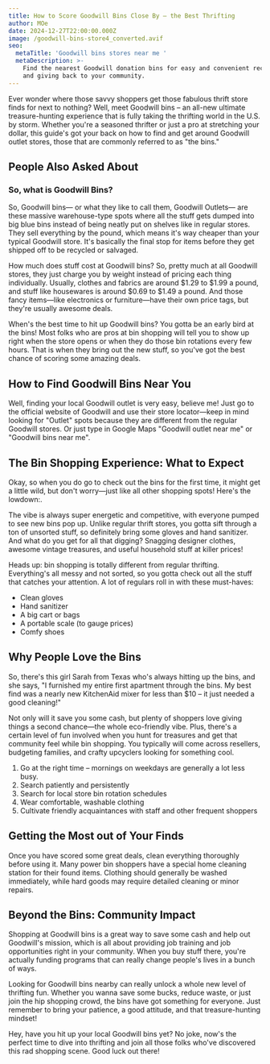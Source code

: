 ```yaml
---
title: How to Score Goodwill Bins Close By – the Best Thrifting
author: MOe
date: 2024-12-27T22:00:00.000Z
image: /goodwill-bins-store4_converted.avif
seo:
  metaTitle: 'Goodwill bins stores near me '
  metaDescription: >-
    Find the nearest Goodwill donation bins for easy and convenient recycling
    and giving back to your community.
---
```


Ever wonder where those savvy shoppers get those fabulous thrift store finds for next to nothing? Well, meet Goodwill bins – an all-new ultimate treasure-hunting experience that is fully taking the thrifting world in the U.S. by storm. Whether you're a seasoned thrifter or just a pro at stretching your dollar, this guide's got your back on how to find and get around Goodwill outlet stores, those that are commonly referred to as "the bins."

## People Also Asked About

### So, what is Goodwill Bins?

So, Goodwill bins— or what they like to call them, Goodwill Outlets— are these massive warehouse-type spots where all the stuff gets dumped into big blue bins instead of being neatly put on shelves like in regular stores. They sell everything by the pound, which means it's way cheaper than your typical Goodwill store. It's basically the final stop for items before they get shipped off to be recycled or salvaged.

How much does stuff cost at Goodwill bins?
So, pretty much at all Goodwill stores, they just charge you by weight instead of pricing each thing individually. Usually, clothes and fabrics are around $1.29 to $1.99 a pound, and stuff like housewares is around $0.69 to $1.49 a pound. And those fancy items—like electronics or furniture—have their own price tags, but they're usually awesome deals.

When's the best time to hit up Goodwill bins?
You gotta be an early bird at the bins! Most folks who are pros at bin shopping will tell you to show up right when the store opens or when they do those bin rotations every few hours. That is when they bring out the new stuff, so you've got the best chance of scoring some amazing deals.

## How to Find Goodwill Bins Near You

Well, finding your local Goodwill outlet is very easy, believe me! Just go to the official website of Goodwill and use their store locator—keep in mind looking for "Outlet" spots because they are different from the regular Goodwill stores. Or just type in Google Maps "Goodwill outlet near me" or "Goodwill bins near me".

## The Bin Shopping Experience: What to Expect

Okay, so when you do go to check out the bins for the first time, it might get a little wild, but don't worry—just like all other shopping spots! Here's the lowdown:.

The vibe is always super energetic and competitive, with everyone pumped to see new bins pop up. Unlike regular thrift stores, you gotta sift through a ton of unsorted stuff, so definitely bring some gloves and hand sanitizer. And what do you get for all that digging? Snagging designer clothes, awesome vintage treasures, and useful household stuff at killer prices!

Heads up: bin shopping is totally different from regular thrifting. Everything's all messy and not sorted, so you gotta check out all the stuff that catches your attention. A lot of regulars roll in with these must-haves:

* Clean gloves
* Hand sanitizer
* A big cart or bags
* A portable scale (to gauge prices)
* Comfy shoes

## Why People Love the Bins

So, there's this girl Sarah from Texas who's always hitting up the bins, and she says, "I furnished my entire first apartment through the bins. My best find was a nearly new KitchenAid mixer for less than $10 – it just needed a good cleaning!"

Not only will it save you some cash, but plenty of shoppers love giving things a second chance—the whole eco-friendly vibe. Plus, there's a certain level of fun involved when you hunt for treasures and get that community feel while bin shopping. You typically will come across resellers, budgeting families, and crafty upcyclers looking for something cool.

1. Go at the right time – mornings on weekdays are generally a lot less busy.
2. Search patiently and persistently
3. Search for local store bin rotation schedules
4. Wear comfortable, washable clothing
5. Cultivate friendly acquaintances with staff and other frequent shoppers

## Getting the Most out of Your Finds

Once you have scored some great deals, clean everything thoroughly before using it. Many power bin shoppers have a special home cleaning station for their found items. Clothing should generally be washed immediately, while hard goods may require detailed cleaning or minor repairs.

## Beyond the Bins: Community Impact

Shopping at Goodwill bins is a great way to save some cash and help out Goodwill's mission, which is all about providing job training and job opportunities right in your community. When you buy stuff there, you're actually funding programs that can really change people's lives in a bunch of ways.

Looking for Goodwill bins nearby can really unlock a whole new level of thrifting fun. Whether you wanna save some bucks, reduce waste, or just join the hip shopping crowd, the bins have got something for everyone. Just remember to bring your patience, a good attitude, and that treasure-hunting mindset!

Hey, have you hit up your local Goodwill bins yet? No joke, now's the perfect time to dive into thrifting and join all those folks who've discovered this rad shopping scene. Good luck out there!
